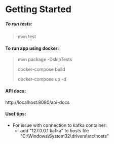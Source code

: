# Getting Started

##### To run tests:

> mvn test

#### To run app using docker:

> mvn package -DskipTests
>
>docker-compose build
>
>docker-compose up -d

#### API docs:

http://localhost:8080/api-docs

#### Usef tips:
 - For issue with connection to kafka container:
    * add "127.0.0.1 kafka" to hosts file "C:\Windows\System32\drivers\etc\hosts"
